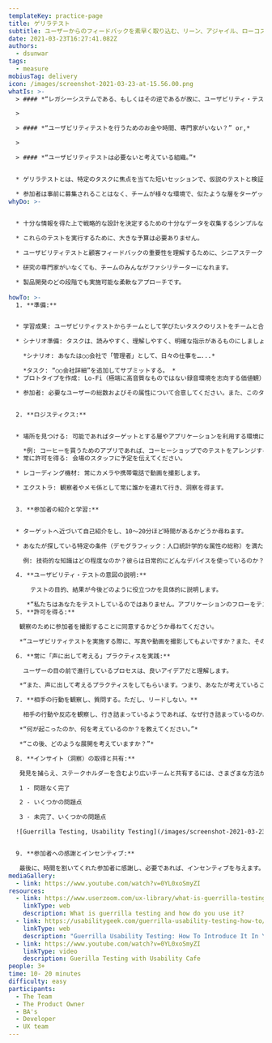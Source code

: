 ```yaml
---
templateKey: practice-page
title: ゲリラテスト
subtitle: ユーザーからのフィードバックを素早く取り込む、リーン、アジャイル、ローコストな手法
date: 2021-03-23T16:27:41.082Z
authors:
  - dsunwar
tags:
  - measure
mobiusTag: delivery
icon: /images/screenshot-2021-03-23-at-15.56.00.png
whatIs: >-
  > #### *“レガシーシステムである、もしくはその逆であるが故に、ユーザビリティ・テストのための実際の顧客を集めるのが難しいですか？”*

  >

  > #### *“ユーザビリティテストを行うためのお金や時間、専門家がいない？” or,*

  >

  > #### *“ユーザビリティテストは必要ないと考えている組織。”*


  * ゲリラテストとは、特定のタスクに焦点を当てた短いセッションで、仮説のテストと検証のためのデータを収集する、低コストでリーンかつアジャイルな手法のことです。

  * 参加者は事前に募集されることはなく、チームが様々な環境で、似たような層をターゲットにしてアプローチしていきます。例えば、コーヒーショップでの買い物客、オフィスでの管理職などです。
whyDo: >-
  

  * 十分な情報を得た上で戦略的な設計を決定するための十分なデータを収集するシンプルな方法です。

  * これらのテストを実行するために、大きな予算は必要ありません。

  * ユーザビリティテストと顧客フィードバックの重要性を理解するために、シニアステークホルダーとプロダクトチームを支援します。

  * 研究の専門家がいなくても、チームのみんながファシリテーターになれます。

  * 製品開発のどの段階でも実施可能な柔軟なアプローチです。
  
howTo: >-
  1. **準備:**


  * 学習成果: ユーザビリティテストからチームとして学びたいタスクのリストをチームと合意します。

  * シナリオ準備: タスクは、読みやすく、理解しやすく、明確な指示があるものにしましょう。例えば：

    *シナリオ: あなたは○○会社で「管理者」として、日々の仕事を…...*

    *タスク: “○○会社詳細”を追加してサブミットする。 *
  * プロトタイプを作成: Lo-Fi（極端に高音質なものではない録音環境を志向する価値観）からインタラクティブまで対応可能です。

  * 参加者: 必要なユーザーの総数およびその属性について合意してください。また、このタイプのユーザビリティ・テストでは、主に定性的なデータを重視するため、3～5人のユーザーで十分です。


  2. **ロジスティクス:**


  * 場所を見つける: 可能であればターゲットとする層やアプリケーションを利用する環境に特化した場所でテストするのがベストです。

    *例: コーヒーを買うためのアプリであれば、コーヒーショップでのテストをアレンジすることができます。*
  * 常に許可を得る: 会場のスタッフに予定を伝えてください。

  * レコーディング機材: 常にカメラや携帯電話で動画を撮影します。

  * エクストラ: 観察者やメモ係として常に誰かを連れて行き、洞察を得ます。


  3. **参加者の紹介と学習:**


  * ターゲットへ近づいて自己紹介をし、10～20分ほど時間があるかどうか尋ねます。

  * あなたが探している特定の条件（デモグラフィック：人口統計学的な属性の総称）を満たしているかどうかを確認します。

    例: 技術的な知識はどの程度なのか？彼らは日常的にどんなデバイスを使っているのか？どれくらいの頻度で使っているのか？

  4. **ユーザビリティ・テストの意図の説明:**

      テストの目的、結果が今後どのように役立つかを具体的に説明します。

     *“私たちはあなたをテストしているのではありません。アプリケーションのフローをテストしているだけです。あなたのフィードバックは、私たちの製品の改善に役立ちます。”*
  5. **許可を得る:**

   観察のために参加者を撮影することに同意するかどうか尋ねてください。

   *“ユーザビリティテストを実施する際に、写真や動画を撮影してもよいですか？また、そのアセットを社内外で使用することに問題はありませんか？”*

  6. **常に「声に出して考える」プラクティスを実践:**

    ユーザーの目の前で進行しているプロセスは、良いアイデアだと理解します。

   *“また、声に出して考えるプラクティスをしてもらいます。つまり、あなたが考えていること、達成しようとしていること、期待することを、そのまま口に出してくださいということです。”*

  7. **相手の行動を観察し、質問する。ただし、リードしない。**

    相手の行動や反応を観察し、行き詰まっているようであれば、なぜ行き詰まっているのか、次に何が起こることを期待しているのかを尋ねてください。答えを与えたり、あなたが期待することを伝えたりしてはいけません。代わりに、相手に質問してください。

   *“何が起こったのか、何を考えているのか？を教えてください。”*

   *“この後、どのような展開を考えていますか？”*

  8. **インサイト（洞察）の取得と共有:**

   発見を捕らえ、ステークホルダーを含むより広いチームと共有するには、さまざまな方法があります。メモを作成するか、メモと一緒に以下の順序で評価することができます:

   1 - 問題なく完了

   2 - いくつかの問題点

   3 - 未完了、いくつかの問題点

  ![Guerrilla Testing, Usability Testing](/images/screenshot-2021-03-23-at-15.44.58.png "Empathy map and task insight")


  9. **参加者への感謝とインセンティブ:**

   最後に、時間を割いてくれた参加者に感謝し、必要であれば、インセンティブを与えます。
mediaGallery:
  - link: https://www.youtube.com/watch?v=0YL0xoSmyZI
resources:
  - link: https://www.userzoom.com/ux-library/what-is-guerrilla-testing-and-how-do-you-use-it/
    linkType: web
    description: What is guerrilla testing and how do you use it?
  - link: https://usabilitygeek.com/guerrilla-usability-testing-how-to/
    linkType: web
    description: "Guerrilla Usability Testing: How To Introduce It In Your Next UX Project"
  - link: https://www.youtube.com/watch?v=0YL0xoSmyZI
    linkType: video
    description: Guerilla Testing with Usability Cafe
people: 3+
time: 10- 20 minutes
difficulty: easy
participants:
  - The Team
  - The Product Owner
  - BA's
  - Developer
  - UX team
---
```

